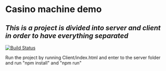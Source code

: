 # Casino machine demo
## _This is a project is divided into server and client in order to have everything separated_

[![Build Status](https://travis-ci.org/joemccann/dillinger.svg?branch=master)](https://travis-ci.org/joemccann/dillinger)

Run the project by running Client/index.html and enter to the server folder and run "npm install" and "npm run"

